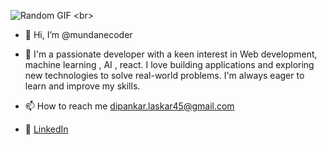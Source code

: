 ![Random GIF](https://media.giphy.com/media/3oKIPnAiaMCws8nOsE/giphy.gif](https://tenor.com/view/cat-coding-gif-22257939))                                                                                                 <br>
- 👋 Hi, I’m @mundanecoder



- 👀 I'm a passionate developer with a keen interest in  Web development, machine learning , AI , react. I love building applications and exploring new technologies to solve real-world problems.        I'm always eager to learn and improve my skills.
- 📫 How to reach me dipankar.laskar45@gmail.com
- 💼 [LinkedIn](https://www.linkedin.com/in/your-profile](https://www.linkedin.com/in/dipankar-laskar-925a268a/))









